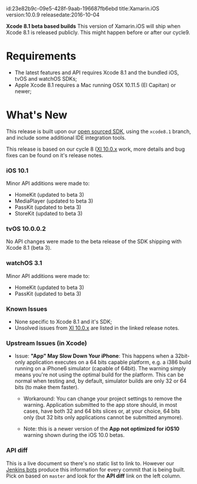 id:23e82b9c-09e5-428f-9aab-196687fb6ebd
title:Xamarin.iOS
version:10.0.9
releasedate:2016-10-04

<div class="note">
	<b>Xcode 8.1 beta based builds</b>
	This version of Xamarin.iOS will ship when Xcode 8.1 is released publicly. This might happen before or after our cycle9.
</div>

Requirements
============

- The latest features and API requires Xcode 8.1 and the bundled iOS, tvOS and watchOS SDKs;
- Apple Xcode 8.1 requires a Mac running OSX 10.11.5 (El Capitan) or newer;

What's New
==========

This release is built upon our [open sourced SDK](https://github.com/xamarin/xamarin-macios),
using the `xcode8.1` branch, and include some additional IDE integration tools.

This release is based on our cycle 8 ([XI 10.0.x](https://developer.xamarin.com/releases/ios/xamarin.ios_10/xamarin.ios_10.0/) work, more details and bug fixes can be found on it's release notes.

### iOS 10.1

Minor API additions were made to:
* HomeKit (updated to beta 3)
* MediaPlayer (updated to beta 3)
* PassKit (updated to beta 3)
* StoreKit (updated to beta 3)

### tvOS 10.0.0.2

No API changes were made to the beta release of the SDK shipping with Xcode 8.1 (beta 3).

### watchOS 3.1

Minor API additions were made to:
* HomeKit (updated to beta 3)
* PassKit (updated to beta 3)

### Known Issues

* None specific to Xcode 8.1 and it's SDK;
* Unsolved issues from [XI 10.0.x](https://developer.xamarin.com/releases/ios/xamarin.ios_10/xamarin.ios_10.0/) are listed in the linked release notes.

### Upstream Issues (in Xcode)

* Issue: **"App" May Slow Down Your iPhone**: This happens when a 32bit-only application executes on a 64 bits capable platform, e.g. a i386 build running on a iPhone6 simulator (capable of 64bit). The warning simply means you're not using the optimal build for the platform. This can be normal when testing and, by default, simulator builds are only 32 or 64 bits (to make them faster).

	* Workaround: You can change your project settings to remove the warning. Application submitted to the app store should, in most cases, have both 32 and 64 bits slices or, at your choice, 64 bits only (but 32 bits only applications cannot be submitted anymore).

	* Note: this is a newer version of the **App not optimized for iOS10** warning shown during the iOS 10.0 betas.


### API diff

This is a live document so there's no static list to link to. However our [Jenkins bots](https://jenkins.mono-project.com/job/xamarin-macios-pr-builder/) produce this information for every commit that is being built. Pick on based on `master` and look for the **API diff** link on the left column.
